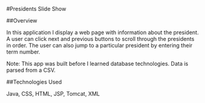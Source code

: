 #Presidents Slide Show

##Overview

In this application I display a web page with information about the president. A user can click next and previous buttons to scroll through the presidents in order. The user can
also jump to a particular president by entering their term number. 

Note: This app was built before I learned database technologies. Data is parsed from a CSV.

##Technologies Used

Java, CSS, HTML, JSP, Tomcat, XML
